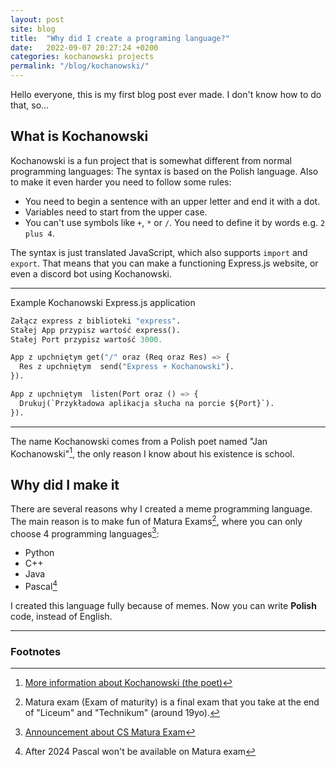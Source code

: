 ```yaml
---
layout: post
site: blog
title:  "Why did I create a programing language?"
date:   2022-09-07 20:27:24 +0200
categories: kochanowski projects
permalink: "/blog/kochanowski/"
---
```


Hello everyone, this is my first blog post ever made. I don't know how to do that, so...

## What is Kochanowski

Kochanowski is a fun project that is somewhat different from normal programming languages: The syntax is based on the Polish language. Also to make it even harder you need to follow some rules:

* You need to begin a sentence with an upper letter and end it with a dot.
* Variables need to start from the upper case.
* You can't use symbols like `+`, `*` or `/`. You need to define it by words e.g. `2 plus 4`.

The syntax is just translated JavaScript, which also supports `import` and `export`. That means that you can make a functioning Express.js website, or even a discord bot using Kochanowski.

---

Example Kochanowski Express.js application

<!-- Idk why but "py" looks the best -->
```py
Załącz express z biblioteki "express".
Stałej App przypisz wartość express().
Stałej Port przypisz wartość 3000.

App z upchniętym get("/" oraz (Req oraz Res) => {
  Res z upchniętym  send("Express + Kochanowski").
}).

App z upchniętym  listen(Port oraz () => {
  Drukuj(`Przykładowa aplikacja słucha na porcie ${Port}`).
}).
```

---

The name Kochanowski comes from a Polish poet named "Jan Kochanowski"[^0], the only reason I know about his existence is school.

## Why did I make it

There are several reasons why I created a meme programming language. The main reason is to make fun of Matura Exams[^1], where you can only choose 4 programming languages[^2]:

* Python
* C++
* Java
* Pascal[^3]

I created this language fully because of memes. Now you can write **Polish** code, instead of English.

---

### Footnotes

[^0]: [More information about Kochanowski (the poet)](https://en.wikipedia.org/wiki/Jan_Kochanowski)
[^1]: Matura exam (Exam of maturity) is a final exam that you take at the end of "Liceum" and "Technikum" (around 19yo).
[^2]: [Announcement about CS Matura Exam](https://cke.gov.pl/images/_KOMUNIKATY/20220819%20EM%202023%20Komunikat%20o%20egzaminie%20z%20informatyki.pdf)
[^3]: After 2024 Pascal won't be available on Matura exam